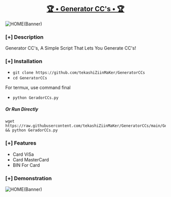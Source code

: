 <h2 align="center"><u>🏆 • Generator CC's • 🏆</u></h2>

![HOME(Banner)](https://user-images.githubusercontent.com/98004421/155067354-61a5ee28-6dd0-4e52-aa1b-e9addbd68400.gif)


### [+] Description
Generator CC's, A Simple Script That Lets You Generate CC's!

### [+] Installation

 - `git clone https://github.com/tekashiZiinMaKer/GeneratorCCs`
 - `cd GeneratorCCs`

For termux, use command final
 - `python GeradorCCs.py`

##### Or Run Directly
```
wget https://raw.githubusercontent.com/tekashiZiinMaKer/GeneratorCCs/main/GeradorCCs.py && python GeradorCCs.py
```
### [+] Features
 - Card ViSa
 - Card MasterCard 
 - BIN For Card
### [+] Demonstration
![HOME(Banner)](https://user-images.githubusercontent.com/98004421/155219229-760e1f1c-002b-4653-97f0-2f681318d7e1.jpg)

